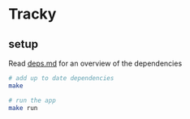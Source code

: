 # Tracky

## setup

Read [deps.md](deps.md) for an overview of the dependencies


```bash
# add up to date dependencies
make

# run the app
make run
```
